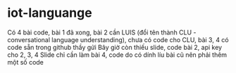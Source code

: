 # iot-languange
Có 4 bài code, bài 1 đã xong, bài 2 cần LUIS (đổi tên thành CLU - conversational language understanding), chưa có code cho CLU, bài 3, 4 có code sẵn trong github thầy gửi
Bây giờ còn thiếu slide, code bài 2, api key cho 2, 3, 4
Slide chỉ cần làm bài 4, code do có dính líu bài cũ nên phải thêm một số code
